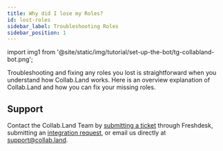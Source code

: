 ```yaml
---
title: Why did I lose my Roles?
id: lost-roles
sidebar_label: Troubleshooting Roles
sidebar_position: 1
---
```


import img1 from '@site/static/img/tutorial/set-up-the-bot/tg-collabland-bot.png';

Troubleshooting and fixing any roles you lost is straightforward when you understand how Collab.Land works. Here is an overview explanation of Collab.Land and how you can fix your missing roles.

## 


## Support

Contact the Collab.Land Team by [submitting a ticket](https://collabland.freshdesk.com/support/tickets/new) through Freshdesk, submitting an [integration request](https://docs.google.com/forms/d/e/1FAIpQLSeBfU7ANqmll3kfF8OjRAAOsYIZG0VpyJd870ur53A5TM2qpQ/viewform), or email us directly at [support@collab.land](mailto:support@collab.land).

